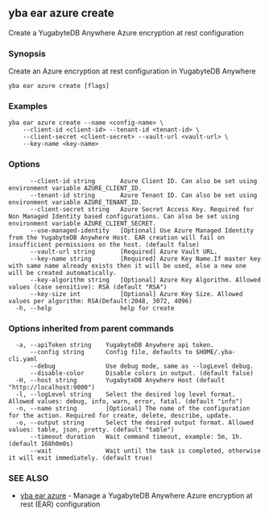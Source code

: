 ## yba ear azure create

Create a YugabyteDB Anywhere Azure encryption at rest configuration

### Synopsis

Create an Azure encryption at rest configuration in YugabyteDB Anywhere

```
yba ear azure create [flags]
```

### Examples

```
yba ear azure create --name <config-name> \
	--client-id <client-id> --tenant-id <tenant-id> \
	--client-secret <client-secret> --vault-url <vault-url> \
	--key-name <key-name>
```

### Options

```
      --client-id string       Azure Client ID. Can also be set using environment variable AZURE_CLIENT_ID.
      --tenant-id string       Azure Tenant ID. Can also be set using environment variable AZURE_TENANT_ID.
      --client-secret string   Azure Secret Access Key. Required for Non Managed Identity based configurations. Can also be set using environment variable AZURE_CLIENT_SECRET.
      --use-managed-identity   [Optional] Use Azure Managed Identity from the YugabyteDB Anywhere Host. EAR creation will fail on insufficient permissions on the host. (default false)
      --vault-url string       [Required] Azure Vault URL.
      --key-name string        [Required] Azure Key Name.If master key with same name already exists then it will be used, else a new one will be created automatically.
      --key-algorithm string   [Optional] Azure Key Algorithm. Allowed values (case sensitive): RSA (default "RSA")
      --key-size int           [Optional] Azure Key Size. Allowed values per algorithm: RSA(Default:2048, 3072, 4096)
  -h, --help                   help for create
```

### Options inherited from parent commands

```
  -a, --apiToken string    YugabyteDB Anywhere api token.
      --config string      Config file, defaults to $HOME/.yba-cli.yaml
      --debug              Use debug mode, same as --logLevel debug.
      --disable-color      Disable colors in output. (default false)
  -H, --host string        YugabyteDB Anywhere Host (default "http://localhost:9000")
  -l, --logLevel string    Select the desired log level format. Allowed values: debug, info, warn, error, fatal. (default "info")
  -n, --name string        [Optional] The name of the configuration for the action. Required for create, delete, describe, update.
  -o, --output string      Select the desired output format. Allowed values: table, json, pretty. (default "table")
      --timeout duration   Wait command timeout, example: 5m, 1h. (default 168h0m0s)
      --wait               Wait until the task is completed, otherwise it will exit immediately. (default true)
```

### SEE ALSO

* [yba ear azure](yba_ear_azure.md)	 - Manage a YugabyteDB Anywhere Azure encryption at rest (EAR) configuration

